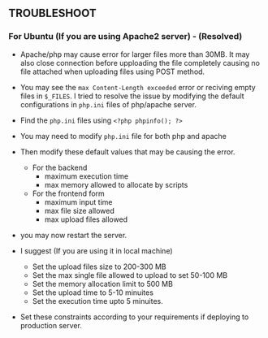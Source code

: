 ## TROUBLESHOOT

### For Ubuntu (If you are using Apache2 server) - (Resolved)

- Apache/php may cause error for larger files more than 30MB. It may also close connection before upploading the file completely causing no file attached when uploading files using POST method.

- You may see the `max Content-Length exceeded` error or reciving empty files in `$_FILES`. I tried to resolve the issue by modifying the default configurations in `php.ini` files of php/apache server.

- Find the `php.ini` files using `<?php phpinfo(); ?>`
- You may need to modify `php.ini` file for both php and apache
- Then modify these default values that may be causing the error.
  - For the backend
    - maximum execution time
    - max memory allowed to allocate by scripts
  - For the frontend form
    - maximum input time
    - max file size allowed
    - max upload files allowed
- you may now restart the server.

- I suggest (If you are using it in local machine)

  - Set the upload files size to 200-300 MB
  - Set the max single file allowed to upload to set 50-100 MB
  - Set the memory allocation limit to 500 MB
  - Set the upload time to 5-10 minuites
  - Set the execution time upto 5 minuites.

- Set these constraints according to your requirements if deploying to production server.
